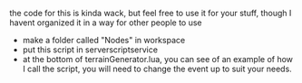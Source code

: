 the code for this is kinda wack, but feel free to use it for your stuff, though I havent organized it in a way for other people to use

- make a folder called "Nodes" in workspace
- put this script in serverscriptservice
- at the bottom of terrainGenerator.lua, you can see of an example of how I call the script, you will need to change the event up to suit your needs.
